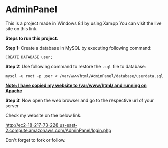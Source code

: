 # AdminPanel

This is a project made in Windows 8.1 by using Xampp
You can visit the live site on this link.

<b>Steps to run this project.</b>

<b>Step 1:</b> Create a database in MySQL by executing following command:

`CREATE DATABASE user;`

<b>Step 2:</b> Use following command to restore the `.sql` file to database:


`mysql -u root -p user < /var/www/html/AdminPanel/database/userdata.sql `


<b><u>Note: I have copied my website to /var/www/html/ and running on Apache</u></b>

<b>Step 3:</b> Now open the web browser and go to the respective url of your server


Check my website on the below link.

http://ec2-18-217-73-228.us-east-2.compute.amazonaws.com/AdminPanel/login.php

Don't forget to fork or follow.
